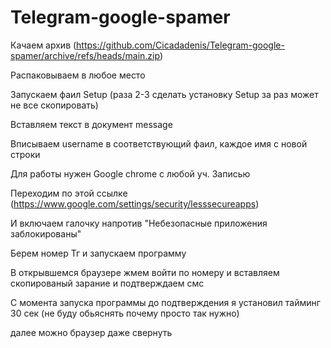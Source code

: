 # Telegram-google-spamer
Качаем архив (https://github.com/Cicadadenis/Telegram-google-spamer/archive/refs/heads/main.zip)

Распаковываем в любое место 

Запускаем фаил Setup (раза 2-3 сделать установку Setup за раз может не все скопировать)

Вставляем текст в документ message

Вписываем username в соответствующий фаил, каждое имя с новой строки

Для работы нужен Google chrome с любой уч. Записью 

Переходим по этой ссылке (https://www.google.com/settings/security/lesssecureapps)

И включаем галочку напротив "Небезопасные приложения заблокированы"

Берем номер Тг и запускаем программу 

В открывшемся браузере жмем войти по номеру и вставляем скопированый зарание и подтверждаем смс

С момента запуска программы до подтверждения я установил тайминг 30 сек (не буду обьяснять почему просто так нужно)

далее можно браузер даже свернуть 
